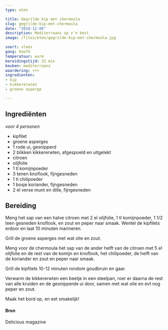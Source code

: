 ```yaml
---
type: eten

title: Gegrilde kip met chermoula
slug: gegrilde-kip-met-chermoula
date: "2018-12-06"
description: Mediterraans op z'n best
image: /files/eten/gegrilde-kip-met-chermoula.jpg

soort: vlees
gang: hoofd
temperatuur: warm
bereidingstijd: 25 min
keuken: mediterraans
waardering: +++
ingredienten:
- kip
- kikkererwten
- groene asperge

---
```


## Ingrediënten

*voor 4 personen*

* kipfilet
* groene asperges
* 1 rode ui, gesnipperd
* 2 blikken kikkererwten, afgespoeld en uitgelekt
* citroen
* olijfolie
* 1 tl komijnpoeder
* 3 tenen knoflook, fijngesneden
* 1 tl chilipoeder
* 1 bosje koriander, fijngesneden
* 2 el verse munt en dille, fijngesneden

## Bereiding

Meng het sap van een halve citroen met 2 el olijfolie, 1 tl komijnpoeder, 1 1/2 teen gesneden knoflook, en zout en peper naar smaak. Wentel de kipfilets erdoor en laat 10 minuten marineren.

Grill de groene asperges met wat olie en zout.

Meng voor de chermoula het sap van de ander helft van de citroen met 5 el olijfolie en de rest van de komijn en knoflook, het chilipoeder, de helft van de koriander en zout en peper naar smaak.

Grill de kipfilets 10-12 minuten rondom goudbruin en gaar.

Verwarm de kikkererwten een beetje in een steelpan, roer er daarna de rest van alle kruiden en de gesnipperde ui door, samen met wat olie en evt nog peper en zout.

Maak het bord op, en eet smakelijk!

#### Bron

Delicious magazine
